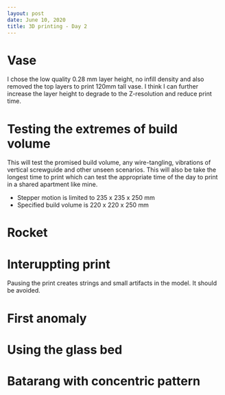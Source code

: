 ```yaml
---
layout: post
date: June 10, 2020
title: 3D printing - Day 2
---
```


# Vase
I chose the low quality 0.28 mm layer height, no infill density and also removed the top layers to print 120mm tall vase. I think I can further increase the layer height to degrade to the Z-resolution and reduce print time.

# Testing the extremes of build volume
This will test the promised build volume, any wire-tangling, vibrations of vertical screwguide and other unseen scenarios. This will also be take the longest time to print which can test the appropriate time of the day to print in a shared apartment like mine.

- Stepper motion is limited to 235 x 235 x 250 mm 
- Specified build volume is 220 x 220 x 250 mm

# Rocket

# Interuppting print

Pausing the print creates strings and small artifacts in the model. It should be avoided.

# First anomaly
# Using the glass bed
# Batarang with concentric pattern

